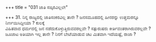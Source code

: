 +++
title = "031 ಜಾತಿ ಸಙ್ಕರವಿಲ್ಲಲೇ"

+++
31. ನಿನ್ನ ರಾಜ್ಯದಲ್ಲಿ ಜಾತಿಸಂಕರವಿಲ್ಲ ತಾನೇ ? ಜನಸಮೂಹದಲ್ಲಿ ಹೀನರನ್ನು ಉತ್ತಮರನ್ನೂ ನಿರ್ಣಯಿಸಿದ್ದೀಯಾ ? ಕುಲಕ್ಕೆ   
ವಿಹಿತವಾದ ಧರ್ಮದಲ್ಲಿ ಜನ ನಡೆದುಕೊಳ್ಳುತ್ತಿರುವವರಲ್ಲವೇ ? ಸತ್ಪುರುಷರು ಕೀರ್ತಿವಂತರಾಗಿರುವರಲ್ಲವೇ ? ಜೂಜಾಟ ಅತಿಯಾಗಿ ಇಲ್ಲ ತಾನೇ ? ನಿನಗೆ ಬೇಟೆಯಾಡುವ ಚಟ ಮಿತವಾಗಿ ಇದೆಯಷ್ಟೆ, ರಾಜಾ ?